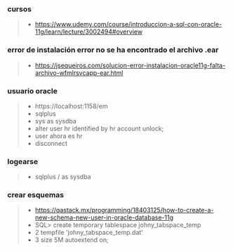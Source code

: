 ### cursos
>- https://www.udemy.com/course/introduccion-a-sql-con-oracle-11g/learn/lecture/3002494#overview

### error de instalación error no se ha encontrado el archivo .ear
>- https://jsequeiros.com/solucion-error-instalacion-oracle11g-falta-archivo-wfmlrsvcapp-ear.html

### usuario oracle
>- https://localhost:1158/em
>- sqlplus
>- sys as sysdba
>- alter user hr identified by hr account unlock;
>- user ahora es hr
>- disconnect

### logearse
>- sqlplus / as sysdba

### crear esquemas
>- https://qastack.mx/programming/18403125/how-to-create-a-new-schema-new-user-in-oracle-database-11g
>- SQL> create temporary tablespace johny_tabspace_temp
>-  2  tempfile 'johny_tabspace_temp.dat'
>-  3  size 5M autoextend on;